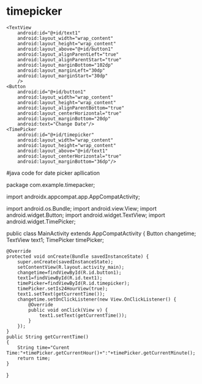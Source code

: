 # timepicker
<?xml version="1.0" encoding="utf-8"?>
<RelativeLayout xmlns:android="http://schemas.android.com/apk/res/android"
    xmlns:app="http://schemas.android.com/apk/res-auto"
    xmlns:tools="http://schemas.android.com/tools"
    android:layout_width="match_parent"
    android:layout_height="match_parent"
    tools:context=".MainActivity">

    <TextView
        android:id="@+id/text1"
        android:layout_width="wrap_content"
        android:layout_height="wrap_content"
        android:layout_above="@+id/button1"
        android:layout_alignParentLeft="true"
        android:layout_alignParentStart="true"
        android:layout_marginBottom="102dp"
        android:layout_marginLeft="30dp"
        android:layout_marginStart="30dp"
        />
    <Button
        android:id="@+id/button1"
        android:layout_width="wrap_content"
        android:layout_height="wrap_content"
        android:layout_alignParentBottom="true"
        android:layout_centerHorizontal="true"
        android:layout_marginBottom="20dp"
        android:text="Change Date"/>
    <TimePicker
        android:id="@+id/timepicker"
        android:layout_width="wrap_content"
        android:layout_height="wrap_content"
        android:layout_above="@+id/text1"
        android:layout_centerHorizontal="true"
        android:layout_marginBottom="36dp"/>

</RelativeLayout>

#java code for date picker apllication

package com.example.timepacker;

import androidx.appcompat.app.AppCompatActivity;

import android.os.Bundle;
import android.view.View;
import android.widget.Button;
import android.widget.TextView;
import android.widget.TimePicker;

public class MainActivity extends AppCompatActivity {
    Button changetime;
    TextView text1;
    TimePicker timePicker;

    @Override
    protected void onCreate(Bundle savedInstanceState) {
        super.onCreate(savedInstanceState);
        setContentView(R.layout.activity_main);
        changetime=findViewById(R.id.button1);
        text1=findViewById(R.id.text1);
        timePicker=findViewById(R.id.timepicker);
        timePicker.setIs24HourView(true);
        text1.setText(getCurrentTime());
        changetime.setOnClickListener(new View.OnClickListener() {
            @Override
            public void onClick(View v) {
                text1.setText(getCurrentTime());
            }
        });
    }
    public String getCurrentTime()
    {
        String time="Curent Time:"+timePicker.getCurrentHour()+":"+timePicker.getCurrentMinute();
        return time;
    }
}

